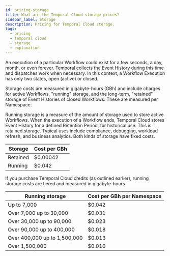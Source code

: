 ```yaml
---
id: pricing-storage
title: What are the Temporal Cloud storage prices?
sidebar_label: Storage
description: Pricing for Temporal Cloud storage.
tags:
  - pricing
  - temporal cloud
  - storage
  - explanation
---
```


An execution of a particular Workflow could exist for a few seconds, a day, month, or even forever. Temporal collects the Event History during this time and dispatches work when necessary. In this context, a Workflow Execution has only two states, open (active) or closed.

Storage costs are measured in gigabyte-hours (GBh) and include charges for active Workflows, "running" storage, and the long-term, "retained" storage of Event Histories of closed Workflows. These are measured per Namespace.

Running storage is a measure of the amount of storage used to store active Workflows. When the execution of a Workflow ends, Temporal Cloud stores Event History for a defined Retention Period, for historical use. This is retained storage. Typical uses include compliance, debugging, workload refresh, and business analytics. Both kinds of storage have fixed costs.

| **Storage** | **Cost per GBh** |
| ----------- | ---------------- |
| Retained    | $0.00042         |
| Running     | $0.042           |

If you purchase Temporal Cloud credits (as outlined earlier), running storage costs are tiered and measured in gigabyte-hours.

| **Running storage**          | **Cost per GBh per Namespace** |
| ---------------------------- | ---------------- |
| Up to 7,000                  | $0.042           |
| Over 7,000 up to 30,000      | $0.031           |
| Over 30,000 up to 90,000     | $0.023           |
| Over 90,000 up to 400,000    | $0.018           |
| Over 400,000 up to 1,500,000 | $0.013           |
| Over 1,500,000               | $0.010           |
